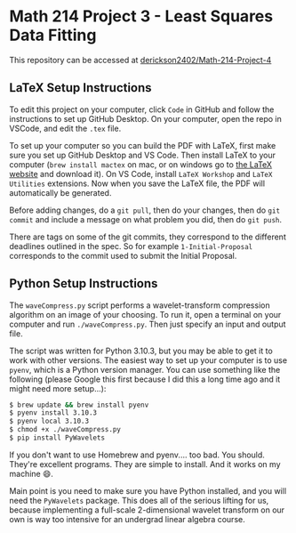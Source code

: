 # Math 214 Project 3 - Least Squares Data Fitting

This repository can be accessed at [derickson2402/Math-214-Project-4](https://github.com/derickson2402/Math-214-Project-4)

## LaTeX Setup Instructions

To edit this project on your computer, click ```Code``` in GitHub and follow the instructions to set up GitHub Desktop. On your computer, open the repo in VSCode, and edit the ```.tex``` file.

To set up your computer so you can build the PDF with LaTeX, first make sure you set up GitHub Desktop and VS Code. Then install LaTeX to your computer (```brew install mactex``` on mac, or on windows go to [the LaTeX website](https://www.latex-project.org/get/) and download it). On VS Code, install ```LaTeX Workshop``` and ```LaTeX Utilities``` extensions. Now when you save the LaTeX file, the PDF will automatically be generated.

Before adding changes, do a ```git pull```, then do your changes, then do ```git commit``` and include a message on what problem you did, then do ```git push```.

There are tags on some of the git commits, they correspond to the different deadlines outlined in the spec. So for example ```1-Initial-Proposal``` corresponds to the commit used to submit the Initial Proposal.

## Python Setup Instructions

The ```waveCompress.py``` script performs a wavelet-transform compression algorithm on an image of your choosing. To run it, open a terminal on your computer and run ```./waveCompress.py```. Then just specify an input and output file.

The script was written for Python 3.10.3, but you may be able to get it to work with other versions. The easiest way to set up your computer is to use ```pyenv```, which is a Python version manager. You can use something like the following (please Google this first because I did this a long time ago and it might need more setup...):

```bash
$ brew update && brew install pyenv
$ pyenv install 3.10.3
$ pyenv local 3.10.3
$ chmod +x ./waveCompress.py
$ pip install PyWavelets
```

If you don't want to use Homebrew and pyenv.... too bad. You should. They're excellent programs. They are simple to install. And it works on my machine :smile:.

Main point is you need to make sure you have Python installed, and you will need the ```PyWavelets``` package. This does all of the serious lifting for us, because implementing a full-scale 2-dimensional wavelet transform on our own is way too intensive for an undergrad linear algebra course.
